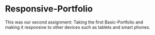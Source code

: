 # Responsive-Portfolio

This was our second assignment: Taking the first Basic-Portfolio and making it responsive to other devices such as tablets and smart phones.
